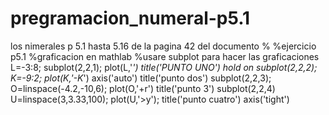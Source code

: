 # pregramacion_numeral-p5.1
los nimerales p 5.1 hasta 5.16 de la pagina 42 del documento 
%
%ejercicio p5.1 
%graficacion en mathlab
%usare subplot para hacer las graficaciones
L=-3:8;
subplot(2,2,1);
plot(L,'*')
title('PUNTO UNO')
hold on
subplot(2,2,2);
K=-9:2;
plot(K,'-K*')
axis('auto')
title('punto dos')
subplot(2,2,3);
O=linspace(-4.2,-10,6);
plot(O,'+r')
title('punto 3')
subplot(2,2,4)
U=linspace(3,3.33,100);
plot(U,'>y');
title('punto cuatro')
axis('tight')
